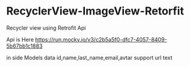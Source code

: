 # RecyclerView-ImageView-Retorfit
Recycler view using Retrofit Api

Api is Here
https://run.mocky.io/v3/c2b5a5f0-dfc7-4057-8409-5b67bb1c1883

in side Models
  data
       id,name,last_name,email,avtar
  support
       url
       text
 
       
       
       

